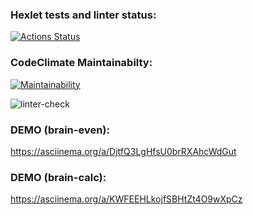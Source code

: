 ### Hexlet tests and linter status:

[![Actions Status](https://github.com/niyak93rus/frontend-project-lvl1/workflows/hexlet-check/badge.svg)](https://github.com/niyak93rus/frontend-project-lvl1/actions)

### CodeClimate Maintainabilty:

[![Maintainability](https://api.codeclimate.com/v1/badges/a99a88d28ad37a79dbf6/maintainability)](https://codeclimate.com/github/codeclimate/codeclimate/maintainability)

![linter-check](https://github.com/niyak93rus/frontend-project-lvl1/actions/workflows/linter-check.yml/badge.svg)

### DEMO (brain-even):

https://asciinema.org/a/DjtfQ3LgHfsU0brRXAhcWdGut

### DEMO (brain-calc):

https://asciinema.org/a/KWFEEHLkojfSBHtZt4O9wXpCz
